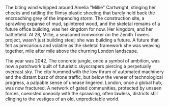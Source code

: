 The biting wind whipped around Amelia "Millie" Cartwright, stinging her cheeks and rattling the flimsy plastic sheeting that barely held back the encroaching grey of the impending storm.  The construction site, a sprawling expanse of mud, splintered wood, and the skeletal remains of a future office building, was her kingdom for now.  Her kingdom, and her battlefield.  At 28, Millie, a seasoned ironworker on the Zenith Towers project, wasn't just building steel; she was building a future. A future that felt as precarious and volatile as the skeletal framework she was weaving together, mile after mile above the churning London landscape.

The year was 2042.  The concrete jungle, once a symbol of ambition, was now a patchwork quilt of futuristic skyscrapers piercing a perpetually overcast sky.  The city hummed with the low thrum of automated machinery and the distant buzz of drone traffic, but below the veneer of technological progress, a palpable sense of unease lingered.  London, once a global hub, was now fractured.  A network of gated communities, protected by unseen forces, coexisted uneasily with the sprawling, often lawless, districts still clinging to the vestiges of an old, unpredictable world.
